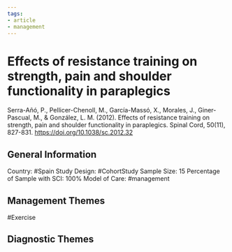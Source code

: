 ```yaml
---
tags:
- article
- management
---
```


# Effects of resistance training on strength, pain and shoulder functionality in paraplegics
Serra-Añó, P., Pellicer-Chenoll, M., García-Massó, X., Morales, J., Giner-Pascual, M., & González, L. M. (2012). Effects of resistance training on strength, pain and shoulder functionality in paraplegics. Spinal Cord, 50(11), 827-831. https://doi.org/10.1038/sc.2012.32 

## General Information
Country: #Spain 
Study Design: #CohortStudy 
Sample Size: 15
Percentage of Sample with SCI: 100%
Model of Care: #management 

## Management Themes
#Exercise 

## Diagnostic Themes
